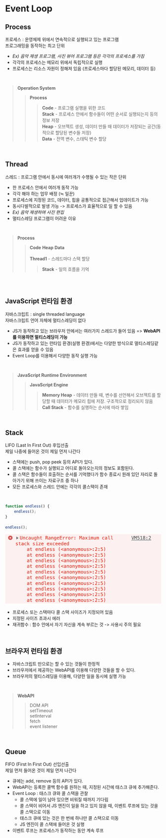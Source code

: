 # Event Loop

## Process
프로세스 : 운영체제 위에서 연속적으로 실행되고 있는 프로그램 <br>
프로그래밍을 동작하는 최고 단위
* <em>Ex) 음악 재생 프로그램, 사진 뷰어 프로그램 등은 각각의 프로세스를 가짐</em>
* 각각의 프로세스는 메모리 위에서 독립적으로 실행
* 프로세스는 리소스 자원이 정해져 있음 (프로세스마다 할당된 메모리, 데이터 등)

<br>

>**Operation System** <br>
>>****Process**** <br>
>>>****Code**** - 프로그램 실행을 위한 코드 <br>
>>>****Stack**** - 프로세스 안에서 함수들이 어떤 순서로 실행되는지 등의 정보 저장 <br>
>>>****Heap**** - 오브젝트 생성, 데이터 만들 때 데이터가 저장되는 공간(동적으로 할당된 변수들 저장) <br>
>>>****Data**** - 전역 변수, 스태틱 변수 할당 <br>

<br>

## Thread
스레드 : 프로그램 안에서 동시에 여러개가 수행될 수 있는 작은 단위
* 한 프로세스 안에서 여러개 동작 가능
* 각각 해야 하는 업무 배정 (≒ 일꾼)
* 프로세스에 지정된 코드, 데이터, 힙을 공통적으로 접근해서 업데이트가 가능
* 동시다발적으로 발생 가능 -> 프로세스가 효율적으로 일 할 수 있음
* <em>Ex) 음악 재생하며 사진 편집</em>
* 멀티스레딩 프로그램이 어려운 이유

<br>

>**Process** <br>
>>**Code** **Heap** **Data** <br><br>
>>**Thread1** - 스레드마다 스택 할당 
>>>**Stack** - 일의 흐름을 기억

<br><br>

## JavaScript 런타임 환경
자바스크립트 : single threaded language <br>
자바스크립트 언어 자체에 멀티스레딩이 없다
* JS가 동작하고 있는 브라우저 안에서는 여러가지 스레드가 들어 있음 => **WebAPI를 이용하면 멀티스레딩이 가능**
* JS가 동작하고 있는 런타임 환경(실행 환경)에서는 다양한 방식으로 멀티스레딩같은 효과를 얻을 수 있음
* Event Loop를 이용해서 다양한 동작 실행 가능

<br>

>**JavaScript Runtime Environment** <br>
>>**JavaScript Engine** <br>
>>>**Memory Heap** - 데이터 만들 때, 변수를 선언해서 오브젝트를 할당할 때 데이터가 메모리 힙에 저장. 구조적으로 정리되지 않음<br>
>>>**Call Stack** - 함수를 실행하는 순서에 따라 쌓임 <br>

<br>

## Stack
LIFO (Last In First Out) 후입선출 <br>
제일 나중에 들어온 것이 제일 먼저 나간다
* 스택에는 push, pop peek 등의 API가 있다.
* 콜 스택에는 함수가 실행되고 어디로 돌아오는지의 정보도 포함된다.
* 콜 스택은 함수들이 호출하는 순서를 기억했다가 함수 종료시 원래 있던 자리로 돌아가기 위해 쓰이는 자료구조 중 하나
* 모든 프로세스와 스레드 안에는 각각의 콜스택이 존재 

<br>

```js
function endless() {
    endless();
}

endless();
```
![](../Images/stack_error.png)

* 프로세스 또는 스택마다 콜 스택 사이즈가 지정되어 있음
* 지정된 사이즈 초과시 에러 
* 재귀함수 : 함수 안에서 자기 자신을 계속 부르는 것 -> 사용시 주의 필요 

<br>

## 브라우저 런타임 환경

* 자바스크립트 만으로는 할 수 있는 것들이 한정적
* 브라우저에서 제공하는 WebAPI를 이용해 다양한 것들을 할 수 있다.
* 브라우저의 멀티스레딩을 이용해, 다양한 일을 동시에 실행 가능

<br>

>**WebAPI**
>>DOM API <br> 
>>setTimeout <br>
>>setInterval <br>
>>fetch <br>
>>event listener <br>

<br>

## Queue
FIFO (First In First Out) 선입선출 <br>
제일 먼저 들어온 것이 제일 먼저 나간다
* 큐에는 add, remove 등의 API가 있다.
* WebAPI는 등록한 콜백 함수를 원하는 때, 지정된 시간에 태스크 큐에 추가해준다.
* Event Loop : 태스크 큐와 콜 스택을 관찰
  * 콜 스택에 일이 남아 있으면 비워질 때까지 기다림
  * 콜 스택이 비어서 JS 엔진이 일을 하고 있지 않을 때, 이벤트 루프에 있는 것을 콜 스택으로 이동
  * 태스크 큐에 있는 것은 한 번에 하나만 콜 스택으로 이동
  * JS 엔진이 콜 스택에 들어온 것 실행
* 이벤트 루프는 프로세스가 동작하는 동안 계속 루프